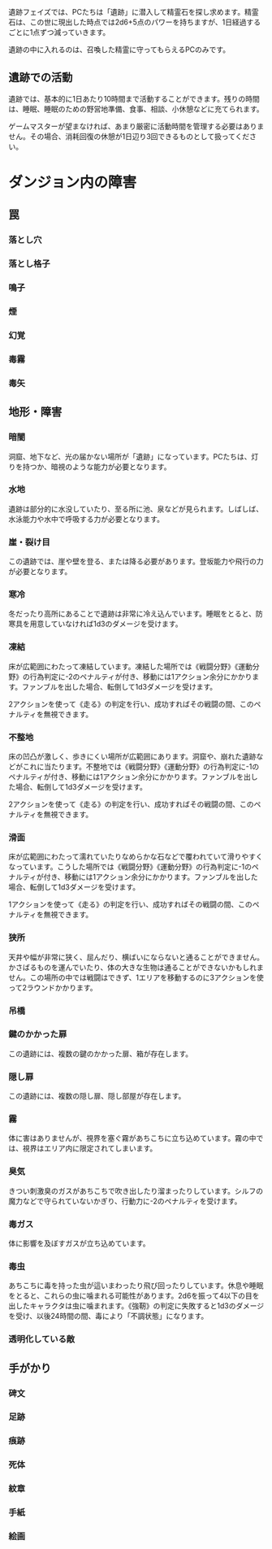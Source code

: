 遺跡フェイズでは、PCたちは「遺跡」に潜入して精霊石を探し求めます。精霊石は、この世に現出した時点では2d6+5点のパワーを持ちますが、1日経過するごとに1点ずつ減っていきます。

遺跡の中に入れるのは、召喚した精霊に守ってもらえるPCのみです。

## 遺跡での活動

遺跡では、基本的に1日あたり10時間まで活動することができます。残りの時間は、睡眠、睡眠のための野営地準備、食事、相談、小休憩などに充てられます。

ゲームマスターが望まなければ、あまり厳密に活動時間を管理する必要はありません。その場合、消耗回復の休憩が1日辺り3回できるものとして扱ってください。

# ダンジョン内の障害

## 罠

### 落とし穴


### 落とし格子

### 鳴子

### 煙

### 幻覚

### 毒霧

### 毒矢




## 地形・障害

### 暗闇

洞窟、地下など、光の届かない場所が「遺跡」になっています。PCたちは、灯りを持つか、暗視のような能力が必要となります。

### 水地

遺跡は部分的に水没していたり、至る所に池、泉などが見られます。しばしば、水泳能力や水中で呼吸する力が必要となります。

### 崖・裂け目

この遺跡では、崖や壁を登る、または降る必要があります。登坂能力や飛行の力が必要となります。

### 寒冷

冬だったり高所にあることで遺跡は非常に冷え込んでいます。睡眠をとると、防寒具を用意していなければ1d3のダメージを受けます。

### 凍結

床が広範囲にわたって凍結しています。凍結した場所では《戦闘分野》《運動分野》の行為判定に-2のペナルティが付き、移動には1アクション余分にかかります。ファンブルを出した場合、転倒して1d3ダメージを受けます。

2アクションを使って《走る》の判定を行い、成功すればその戦闘の間、このペナルティを無視できます。

### 不整地

床の凹凸が激しく、歩きにくい場所が広範囲にあります。洞窟や、崩れた遺跡などがこれに当たります。不整地では《戦闘分野》《運動分野》の行為判定に-1のペナルティが付き、移動には1アクション余分にかかります。ファンブルを出した場合、転倒して1d3ダメージを受けます。

2アクションを使って《走る》の判定を行い、成功すればその戦闘の間、このペナルティを無視できます。

### 滑面

床が広範囲にわたって濡れていたりなめらかな石などで覆われていて滑りやすくなっています。こうした場所では《戦闘分野》《運動分野》の行為判定に-1のペナルティが付き、移動には1アクション余分にかかります。ファンブルを出した場合、転倒して1d3ダメージを受けます。

1アクションを使って《走る》の判定を行い、成功すればその戦闘の間、このペナルティを無視できます。

### 狭所

天井や幅が非常に狭く、屈んだり、横ばいにならないと通ることができません。かさばるものを運んでいたり、体の大きな生物は通ることができないかもしれません。この場所の中では戦闘はできず、1エリアを移動するのに3アクションを使って2ラウンドかかります。



### 吊橋



### 鍵のかかった扉

この遺跡には、複数の鍵のかかった扉、箱が存在します。

### 隠し扉

この遺跡には、複数の隠し扉、隠し部屋が存在します。

### 霧

体に害はありませんが、視界を塞ぐ霧があちこちに立ち込めています。霧の中では、視界はエリア内に限定されてしまいます。

### 臭気

きつい刺激臭のガスがあちこちで吹き出したり溜まったりしています。シルフの魔力などで守られていないかぎり、行動力に-2のペナルティを受けます。

### 毒ガス

体に影響を及ぼすガスが立ち込めています。

### 毒虫

あちこちに毒を持った虫が這いまわったり飛び回ったりしています。休息や睡眠をとると、これらの虫に噛まれる可能性があります。2d6を振って4以下の目を出したキャラクタは虫に噛まれます。《強靭》の判定に失敗すると1d3のダメージを受け、以後24時間の間、毒により「不調状態」になります。

### 透明化している敵


## 手がかり

### 碑文

### 足跡

### 痕跡

### 死体

### 紋章

### 手紙

### 絵画
